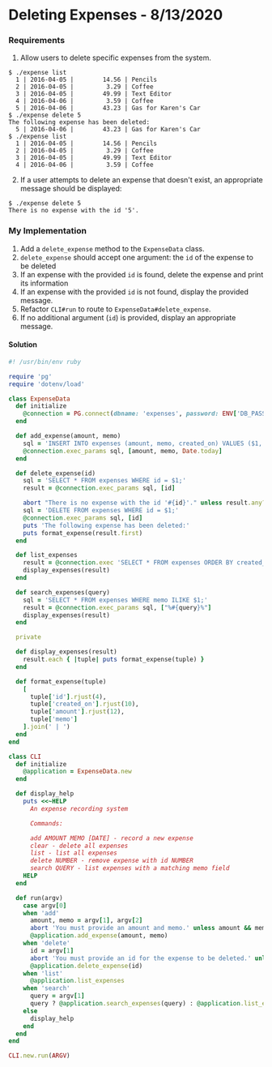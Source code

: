 
# Deleting Expenses - 8/13/2020

### Requirements

1. Allow users to delete specific expenses from the system.

```
$ ./expense list
  1 | 2016-04-05 |        14.56 | Pencils
  2 | 2016-04-05 |         3.29 | Coffee
  3 | 2016-04-05 |        49.99 | Text Editor
  4 | 2016-04-06 |         3.59 | Coffee
  5 | 2016-04-06 |        43.23 | Gas for Karen's Car
$ ./expense delete 5
The following expense has been deleted:
  5 | 2016-04-06 |        43.23 | Gas for Karen's Car
$ ./expense list
  1 | 2016-04-05 |        14.56 | Pencils
  2 | 2016-04-05 |         3.29 | Coffee
  3 | 2016-04-05 |        49.99 | Text Editor
  4 | 2016-04-06 |         3.59 | Coffee
```

2. If a user attempts to delete an expense that doesn't exist, an appropriate message should be displayed:

```
$ ./expense delete 5
There is no expense with the id '5'.
```

### My Implementation

1. Add a `delete_expense` method to the `ExpenseData` class.
2. `delete_expense` should accept one argument: the `id` of the expense to be deleted
3. If an expense with the provided `id` is found, delete the expense and print its information
4. If an expense with the provided `id` is not found, display the provided message.
5. Refactor `CLI#run` to route to `ExpenseData#delete_expense`.
6. If no additional argument (`id`) is provided, display an appropriate message.

#### Solution

```ruby
#! /usr/bin/env ruby

require 'pg'
require 'dotenv/load'

class ExpenseData
  def initialize
    @connection = PG.connect(dbname: 'expenses', password: ENV['DB_PASSWORD'])
  end

  def add_expense(amount, memo)
    sql = 'INSERT INTO expenses (amount, memo, created_on) VALUES ($1, $2, $3);'
    @connection.exec_params sql, [amount, memo, Date.today]
  end

  def delete_expense(id)
    sql = 'SELECT * FROM expenses WHERE id = $1;'
    result = @connection.exec_params sql, [id]

    abort "There is no expense with the id '#{id}'." unless result.any?
    sql = 'DELETE FROM expenses WHERE id = $1;'
    @connection.exec_params sql, [id]
    puts 'The following expense has been deleted:'
    puts format_expense(result.first)
  end

  def list_expenses
    result = @connection.exec 'SELECT * FROM expenses ORDER BY created_on;'
    display_expenses(result)
  end

  def search_expenses(query)
    sql = 'SELECT * FROM expenses WHERE memo ILIKE $1;'
    result = @connection.exec_params sql, ["%#{query}%"]
    display_expenses(result)
  end

  private

  def display_expenses(result)
    result.each { |tuple| puts format_expense(tuple) }
  end

  def format_expense(tuple)
    [
      tuple['id'].rjust(4),
      tuple['created_on'].rjust(10),
      tuple['amount'].rjust(12),
      tuple['memo']
    ].join(' | ')
  end
end

class CLI
  def initialize
    @application = ExpenseData.new
  end

  def display_help
    puts <<~HELP
      An expense recording system

      Commands:

      add AMOUNT MEMO [DATE] - record a new expense
      clear - delete all expenses
      list - list all expenses
      delete NUMBER - remove expense with id NUMBER
      search QUERY - list expenses with a matching memo field
    HELP
  end

  def run(argv)
    case argv[0]
    when 'add'
      amount, memo = argv[1], argv[2]
      abort 'You must provide an amount and memo.' unless amount && memo
      @application.add_expense(amount, memo)
    when 'delete'
      id = argv[1]
      abort 'You must provide an id for the expense to be deleted.' unless id
      @application.delete_expense(id)
    when 'list'
      @application.list_expenses
    when 'search'
      query = argv[1]
      query ? @application.search_expenses(query) : @application.list_expenses
    else
      display_help
    end
  end
end

CLI.new.run(ARGV)
```
